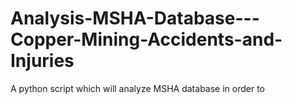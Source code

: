 # Analysis-MSHA-Database---Copper-Mining-Accidents-and-Injuries
A python script which will analyze MSHA database in order to 

